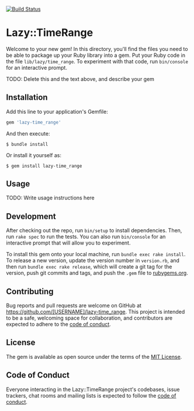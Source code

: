 [![Build Status](https://www.travis-ci.org/aladac/lazy-time_range.svg?branch=master)](https://www.travis-ci.org/aladac/lazy-time_range)

# Lazy::TimeRange

Welcome to your new gem! In this directory, you'll find the files you need to be able to package up your Ruby library into a gem. Put your Ruby code in the file `lib/lazy/time_range`. To experiment with that code, run `bin/console` for an interactive prompt.

TODO: Delete this and the text above, and describe your gem

## Installation

Add this line to your application's Gemfile:

```ruby
gem 'lazy-time_range'
```

And then execute:

    $ bundle install

Or install it yourself as:

    $ gem install lazy-time_range

## Usage

TODO: Write usage instructions here

## Development

After checking out the repo, run `bin/setup` to install dependencies. Then, run `rake spec` to run the tests. You can also run `bin/console` for an interactive prompt that will allow you to experiment.

To install this gem onto your local machine, run `bundle exec rake install`. To release a new version, update the version number in `version.rb`, and then run `bundle exec rake release`, which will create a git tag for the version, push git commits and tags, and push the `.gem` file to [rubygems.org](https://rubygems.org).

## Contributing

Bug reports and pull requests are welcome on GitHub at https://github.com/[USERNAME]/lazy-time_range. This project is intended to be a safe, welcoming space for collaboration, and contributors are expected to adhere to the [code of conduct](https://github.com/[USERNAME]/lazy-time_range/blob/master/CODE_OF_CONDUCT.md).


## License

The gem is available as open source under the terms of the [MIT License](https://opensource.org/licenses/MIT).

## Code of Conduct

Everyone interacting in the Lazy::TimeRange project's codebases, issue trackers, chat rooms and mailing lists is expected to follow the [code of conduct](https://github.com/[USERNAME]/lazy-time_range/blob/master/CODE_OF_CONDUCT.md).
